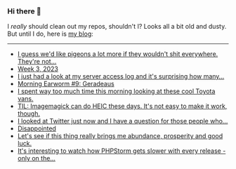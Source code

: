 ### Hi there 👋

I _really_ should clean out my repos, shouldn't I? Looks all a bit old and dusty. But until I do, here is [my blog](https://lostfocus.de/):

--- 

<!-- POST-LIST:START -->
- [I guess we&#39;d like pigeons a lot more if they wouldn&#39;t shit everywhere. They&#39;re not…](https://lostfocus.de/2023/01/25/231204/)
- [Week 3, 2023](https://lostfocus.de/2023/01/22/week-3-2023/)
- [I just had a look at my server access log and it&#39;s surprising how many…](https://lostfocus.de/2023/01/20/231196/)
- [Morning Earworm #9: Geradeaus](https://lostfocus.de/2023/01/20/morning-earworm-9-geradeaus/)
- [I spent way too much time this morning looking at these cool Toyota vans.](https://lostfocus.de/2023/01/19/231180/)
- [TIL: Imagemagick can do HEIC these days. It&#39;s not easy to make it work, though.](https://lostfocus.de/2023/01/19/231177/)
- [I looked at Twitter just now and I have a question for those people who…](https://lostfocus.de/2023/01/18/231172/)
- [Disappointed](https://lostfocus.de/2023/01/17/disappointed/)
- [Let&#39;s see if this thing really brings me abundance, prosperity and good luck.](https://lostfocus.de/2023/01/16/231162/)
- [It&#39;s interesting to watch how PHPStorm gets slower with every release - only on the…](https://lostfocus.de/2023/01/16/231159/)
<!-- POST-LIST:END -->

<!--
**lostfocus/lostfocus** is a ✨ _special_ ✨ repository because its `README.md` (this file) appears on your GitHub profile.

Here are some ideas to get you started:

- 🔭 I’m currently working on ...
- 🌱 I’m currently learning ...
- 👯 I’m looking to collaborate on ...
- 🤔 I’m looking for help with ...
- 💬 Ask me about ...
- 📫 How to reach me: ...
- 😄 Pronouns: ...
- ⚡ Fun fact: ...
-->
